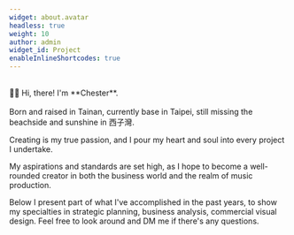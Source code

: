 ```yaml
---
widget: about.avatar
headless: true
weight: 10
author: admin
widget_id: Project
enableInlineShortcodes: true
---
```

<br>
👋🏻 Hi, there! I'm **Chester**. <br>
<br>
Born and raised in Tainan, currently base in Taipei, still missing the beachside and sunshine in 西子灣. <br>

Creating is my true passion, and I pour my heart and soul into every project I undertake.

My aspirations and standards are set high, as I hope to become a well-rounded creator in both the business world and the realm of music production.

Below I present part of what I've accomplished in the past years, to show my specialties in strategic planning, business analysis, commercial visual design. Feel free to look around and DM me if there's any questions.
<!-- life components: 🌅 🎸 🎧 🐶 📺 💻 🚴🏼 -->
<!-- <i class="fa-brands fa-spotify" style="color: #146aff;"></i> -->

<br>

<!-- {style="font-size: 1.5rem; background: #FFB76B; background: linear-gradient(to right, #FFB76B 20%, #FFA73D 30%, #FF7C00 60%, #FF2204 100%); -webkit-background-clip: text; -webkit-text-fill-color: transparent;"} -->

